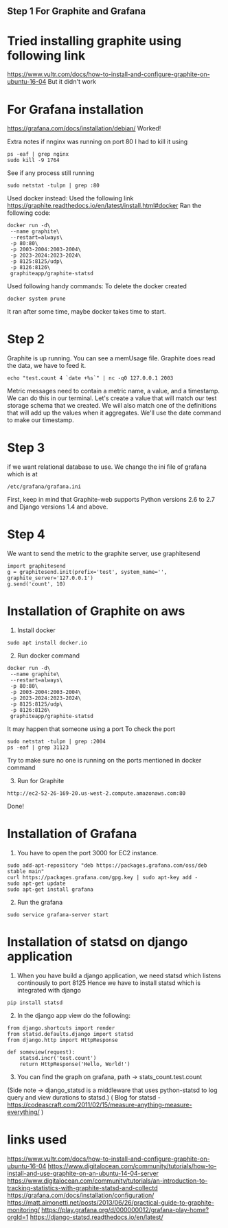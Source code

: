 
## Step 1 For Graphite and Grafana
# Tried installing graphite using following link 
https://www.vultr.com/docs/how-to-install-and-configure-graphite-on-ubuntu-16-04
But it didn't work

# For Grafana installation
https://grafana.com/docs/installation/debian/
Worked!

Extra notes if nnginx was running on port 80 I had to kill it using
```
ps -eaf | grep nginx
sudo kill -9 1764
```
See if any process still running
```
sudo netstat -tulpn | grep :80
```
Used docker instead:
Used the following link
https://graphite.readthedocs.io/en/latest/install.html#docker
Ran the following code:
```
docker run -d\
 --name graphite\
 --restart=always\
 -p 80:80\
 -p 2003-2004:2003-2004\
 -p 2023-2024:2023-2024\
 -p 8125:8125/udp\
 -p 8126:8126\
 graphiteapp/graphite-statsd
 ```
 Used following handy commands:
 To delete the docker created
 ```
 docker system prune
 ```
 It ran after some time, maybe docker takes time to start.
 
 # Step 2
 Graphite is up running.
 You can see a memUsage file.
 Graphite does read the data, we have to feed it.
 ```
 echo "test.count 4 `date +%s`" | nc -q0 127.0.0.1 2003
 ```
Metric messages need to contain a metric name, a value, and a timestamp. We can do this in our terminal. Let's create a value that will match our test storage schema that we created. We will also match one of the definitions that will add up the values when it aggregates. We'll use the date command to make our timestamp.

# Step 3
if we want relational database to use.
We change the ini file of grafana
which is at
```
/etc/grafana/grafana.ini
```
First, keep in mind that Graphite-web supports Python versions 2.6 to 2.7 and Django versions 1.4 and above.

# Step 4
We want to send the metric to the graphite server, use graphitesend
```
import graphitesend
g = graphitesend.init(prefix='test', system_name='', graphite_server='127.0.0.1')
g.send('count', 10)
```

# Installation of Graphite on aws
1. Install docker
```
sudo apt install docker.io
```
2. Run docker command
```
docker run -d\
 --name graphite\
 --restart=always\
 -p 80:80\
 -p 2003-2004:2003-2004\
 -p 2023-2024:2023-2024\
 -p 8125:8125/udp\
 -p 8126:8126\
 graphiteapp/graphite-statsd
 ```
 It may happen that someone using a port
 To check the port
 ```
 sudo netstat -tulpn | grep :2004
 ps -eaf | grep 31123
 ```
 Try to make sure no one is running on the ports mentioned in docker command
 
3. Run for Graphite
```
http://ec2-52-26-169-20.us-west-2.compute.amazonaws.com:80
```
Done!

# Installation of Grafana
1. You have to open the port 3000 for EC2 instance.
```
sudo add-apt-repository "deb https://packages.grafana.com/oss/deb stable main"
curl https://packages.grafana.com/gpg.key | sudo apt-key add -
sudo apt-get update
sudo apt-get install grafana
```

2. Run the grafana
```
sudo service grafana-server start
```

# Installation of statsd on django application
1. When you have build a django application, we need statsd which listens continously to port 8125
   Hence we have to install statsd which is integrated with django
```
pip install statsd
```
2. In the django app view do the following:
```
from django.shortcuts import render
from statsd.defaults.django import statsd
from django.http import HttpResponse

def someview(request):
	statsd.incr('test.count')
	return HttpResponse('Hello, World!')
```
3. You can find the graph on grafana, path -> stats_count.test.count

(Side note -> django_statsd is a middleware that uses python-statsd to log query and view durations to statsd.)
( Blog for statsd - https://codeascraft.com/2011/02/15/measure-anything-measure-everything/ )

# links used
https://www.vultr.com/docs/how-to-install-and-configure-graphite-on-ubuntu-16-04
https://www.digitalocean.com/community/tutorials/how-to-install-and-use-graphite-on-an-ubuntu-14-04-server
https://www.digitalocean.com/community/tutorials/an-introduction-to-tracking-statistics-with-graphite-statsd-and-collectd
https://grafana.com/docs/installation/configuration/
https://matt.aimonetti.net/posts/2013/06/26/practical-guide-to-graphite-monitoring/
https://play.grafana.org/d/000000012/grafana-play-home?orgId=1
https://django-statsd.readthedocs.io/en/latest/
